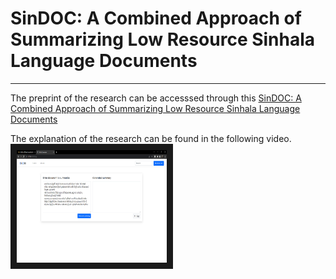 # SinDOC: A Combined Approach of Summarizing Low Resource Sinhala Language Documents

___

The preprint of the research can be accesssed through this [SinDOC: A Combined Approach of Summarizing Low Resource Sinhala Language Documents](https://www.researchgate.net/publication/371178238_SinDOC_A_Combined_Approach_of_Summarizing_Low_Resource_Sinhala_Language_Documents)


The explanation of the research can be found in the following video.
<a href="https://youtu.be/XpRvtlUSCfw" target="_blank"><img src="static/img/app-video.png" 
alt="IMAGE ALT TEXT HERE" width="240" height="180" border="10" /></a>
